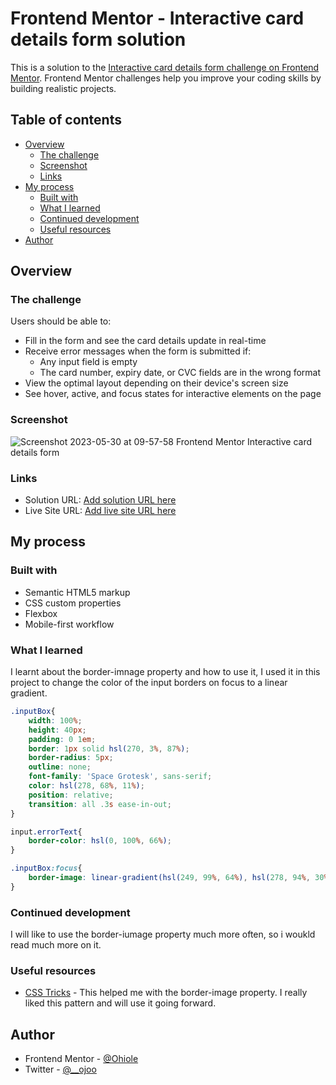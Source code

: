 # Frontend Mentor - Interactive card details form solution

This is a solution to the [Interactive card details form challenge on Frontend Mentor](https://www.frontendmentor.io/challenges/interactive-card-details-form-XpS8cKZDWw). Frontend Mentor challenges help you improve your coding skills by building realistic projects. 

## Table of contents

- [Overview](#overview)
  - [The challenge](#the-challenge)
  - [Screenshot](#screenshot)
  - [Links](#links)
- [My process](#my-process)
  - [Built with](#built-with)
  - [What I learned](#what-i-learned)
  - [Continued development](#continued-development)
  - [Useful resources](#useful-resources)
- [Author](#author)

## Overview

### The challenge

Users should be able to:

- Fill in the form and see the card details update in real-time
- Receive error messages when the form is submitted if:
  - Any input field is empty
  - The card number, expiry date, or CVC fields are in the wrong format
- View the optimal layout depending on their device's screen size
- See hover, active, and focus states for interactive elements on the page

### Screenshot

![Screenshot 2023-05-30 at 09-57-58 Frontend Mentor Interactive card details form](https://github.com/Ohiole/Interactive-Card-Details/assets/67792211/7a0858f5-10ba-42c3-a24b-ddce0a73fbb7)


### Links

- Solution URL: [Add solution URL here](https://github.com/Ohiole/Interactive-Card-Details)
- Live Site URL: [Add live site URL here](https://your-live-site-url.com)

## My process

### Built with

- Semantic HTML5 markup
- CSS custom properties
- Flexbox
- Mobile-first workflow

### What I learned
I learnt about the border-imnage property and how to use it, I used it in this project to change the color of the input borders on focus to a linear gradient.

```css
.inputBox{
    width: 100%;
    height: 40px;
    padding: 0 1em;
    border: 1px solid hsl(270, 3%, 87%);
    border-radius: 5px;
    outline: none;
    font-family: 'Space Grotesk', sans-serif;
    color: hsl(278, 68%, 11%);
    position: relative;
    transition: all .3s ease-in-out;
}

input.errorText{
    border-color: hsl(0, 100%, 66%);
}

.inputBox:focus{
    border-image: linear-gradient(hsl(249, 99%, 64%), hsl(278, 94%, 30%)) 1;
}
```

### Continued development

I will like to use the border-iumage property much more often, so i woukld read much more on it.

### Useful resources

- [CSS Tricks](https://css-tricks.com/) - This helped me with the border-image property. I really liked this pattern and will use it going forward.

## Author

- Frontend Mentor - [@Ohiole](https://www.frontendmentor.io/profile/Ohiole)
- Twitter - [@__ojoo](https://www.twitter.com/__ojoo)
